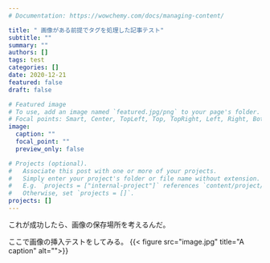 ```yaml
---
# Documentation: https://wowchemy.com/docs/managing-content/

title: " 画像がある前提でタグを処理した記事テスト"
subtitle: ""
summary: ""
authors: []
tags: test
categories: []
date: 2020-12-21
featured: false
draft: false

# Featured image
# To use, add an image named `featured.jpg/png` to your page's folder.
# Focal points: Smart, Center, TopLeft, Top, TopRight, Left, Right, BottomLeft, Bottom, BottomRight.
image:
  caption: ""
  focal_point: ""
  preview_only: false

# Projects (optional).
#   Associate this post with one or more of your projects.
#   Simply enter your project's folder or file name without extension.
#   E.g. `projects = ["internal-project"]` references `content/project/deep-learning/index.md`.
#   Otherwise, set `projects = []`.
projects: []
---
```



これが成功したら、画像の保存場所を考えるんだ。

ここで画像の挿入テストをしてみる。
{{< figure src="image.jpg" title="A caption" alt="">}}

